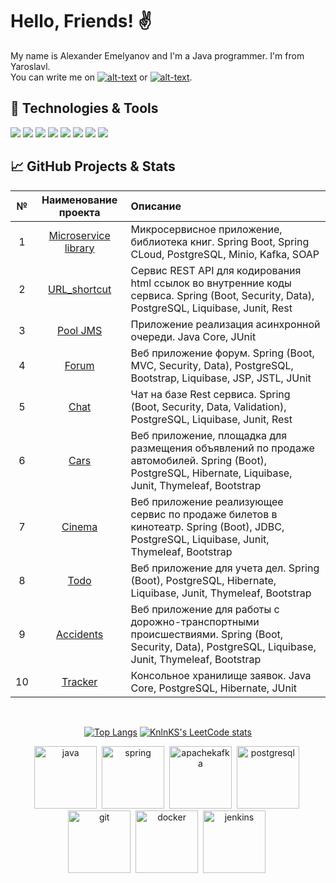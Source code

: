 # Hello, Friends! :v:
  My name is Alexander Emelyanov and I'm a Java programmer. I'm from Yaroslavl.<br>
  You can write me on  [![alt-text](https://img.shields.io/badge/-telegram-grey?style=flat&logo=telegram&logoColor=white)](https://t.me/T_AlexME)
  or
  [![alt-text](https://img.shields.io/badge/@%20email-005FED?style=flat&logo=mail&logoColor=white)](mailto:amemelyanov@yandex.ru).
  &nbsp;&nbsp;

## 🔧 Technologies & Tools

![](https://img.shields.io/badge/Editor-IntelliJ_IDEA-informational?style=flat&logo=intellij-idea&logoColor=79FF97&color=e4e4e4)
![](https://img.shields.io/badge/Code-Java-informational?style=flat&logo=openjdk&logoColor=79FF97&color=e4e4e4)
![](https://img.shields.io/badge/Code-Spring-informational?style=flat&logo=spring&logoColor=79FF97&color=e4e4e4)
![](https://img.shields.io/badge/Code-Hibernate-informational?style=flat&logo=hibernate&logoColor=79FF97&color=e4e4e4)
![](https://img.shields.io/badge/Tools-Maven-informational?style=flat&logo=apache-maven&logoColor=79FF97&color=e4e4e4)
![](https://img.shields.io/badge/Tools-Gradle-informational?style=flat&logo=gradle&logoColor=79FF97&color=e4e4e4)
![](https://img.shields.io/badge/Tools-PostgreSQL-informational?style=flat&logo=postgresql&logoColor=79FF97&color=e4e4e4)
![](https://img.shields.io/badge/DevOps-Docker-informational?style=flat&logo=docker&logoColor=79FF97&color=e4e4e4)

## &#x1f4c8; GitHub Projects & Stats

|  №  |                             Наименование проекта                             | Описание                                                                                                                                                |
|:---:|:----------------------------------------------------------------------------:|:--------------------------------------------------------------------------------------------------------------------------------------------------------|
|  1  | [Microservice library](https://github.com/amemelyanov/microservices_library) | Микросервисное приложение, библиотека книг. Spring Boot, Spring CLoud, PostgreSQL, Minio, Kafka, SOAP                                                   |
|  2  |         [URL_shortcut](https://github.com/amemelyanov/url_shortcut)          | Сервис REST API для кодирования html ссылок во внутренние коды сервиса. Spring (Boot, Security, Data), PostgreSQL, Liquibase, Junit, Rest               |
|  3  |             [Pool JMS](https://github.com/amemelyanov/Pool_JMS)              | Приложение реализация асинхронной очереди. Java Core, JUnit                                                                                             |
|  4  |                [Forum](https://github.com/amemelyanov/forum)                 | Веб приложение форум. Spring (Boot, MVC, Security, Data), PostgreSQL, Bootstrap, Liquibase, JSP, JSTL, JUnit                                            |
|  5  |                 [Chat](https://github.com/amemelyanov/chat)                  | Чат на базе Rest сервиса. Spring (Boot, Security, Data, Validation), PostgreSQL, Liquibase, Junit, Rest                                                 |
|  6  |                 [Cars](https://github.com/amemelyanov/cars)                  | Веб приложение, площадка для размещения объявлений по продаже автомобилей. Spring (Boot), PostgreSQL, Hibernate, Liquibase, Junit, Thymeleaf, Bootstrap |
|  7  |               [Cinema](https://github.com/amemelyanov/cinema)                | Веб приложение реализующее сервис по продаже билетов в кинотеатр.  Spring (Boot), JDBC, PostgreSQL, Liquibase, Junit, Thymeleaf, Bootstrap              |
|  8  |                 [Todo](https://github.com/amemelyanov/todo)                  | Веб приложение для учета дел. Spring (Boot), PostgreSQL, Hibernate, Liquibase, Junit, Thymeleaf, Bootstrap                                              |
|  9  |            [Accidents](https://github.com/amemelyanov/accidents)             | Веб приложение для работы с дорожно-транспортными происшествиями.  Spring (Boot, Security, Data), PostgreSQL, Liquibase, Junit, Thymeleaf, Bootstrap    |
| 10  |              [Tracker](https://github.com/amemelyanov/tracker)               | Консольное хранилище заявок. Java Core, PostgreSQL, Hibernate, JUnit                                                                                    |

<div id="stat" align="center">
    <img src="https://github-profile-summary-cards.vercel.app/api/cards/profile-details?username=amemelyanov&theme=dark" alt=""/>
    <img src="https://github-profile-summary-cards.vercel.app/api/cards/stats?username=amemelyanov&theme=dark" alt=""/>
    <img src="https://github-profile-summary-cards.vercel.app/api/cards/productive-time?username=amemelyanov&theme=dark" alt=""/>

[![Top Langs](https://github-readme-stats.vercel.app/api/top-langs/?username=amemelyanov&layout=compact)](https://github.com/AMEMELYANOV/github-readme-stats)
[![KnlnKS's LeetCode stats](https://leetcode-stats-six.vercel.app/?username=amemelyanov)](https://github.com/amemelyanov/leetcode-stats)
</div>
<div id="languages" align="center">
    <img src="https://cdn.jsdelivr.net/gh/devicons/devicon/icons/java/java-original-wordmark.svg" title="java" width="100" height="100"/>&nbsp;
    <img src="https://cdn.jsdelivr.net/gh/devicons/devicon/icons/spring/spring-original-wordmark.svg" title="spring" width="100" height="100"/>&nbsp;
    <img src="https://cdn.jsdelivr.net/gh/devicons/devicon/icons/apachekafka/apachekafka-original-wordmark.svg" title="apachekafka" width="100" height="100"/>&nbsp;
    <img src="https://cdn.jsdelivr.net/gh/devicons/devicon/icons/postgresql/postgresql-plain-wordmark.svg" title="postgresql" width="100" height="100"/>&nbsp;
    <img src="https://cdn.jsdelivr.net/gh/devicons/devicon/icons/git/git-original-wordmark.svg" title="git" width="100" height="100"/>&nbsp;
    <img src="https://cdn.jsdelivr.net/gh/devicons/devicon/icons/docker/docker-original-wordmark.svg" title="docker" width="100" height="100"/>&nbsp;
    <img src="https://cdn.jsdelivr.net/gh/devicons/devicon/icons/jenkins/jenkins-original.svg" title="jenkins" width="100" height="100"/>&nbsp;    
</div>


